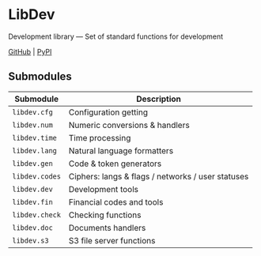 # LibDev
Development library — Set of standard functions for development

[GitHub](https://github.com/kosyachniy/lib)
 | [PyPI](https://pypi.org/project/libdev/)

## Submodules
Submodule | Description
---|---
` libdev.cfg ` | Configuration getting
` libdev.num ` | Numeric conversions & handlers
` libdev.time ` | Time processing
` libdev.lang ` | Natural language formatters
` libdev.gen ` | Code & token generators
` libdev.codes ` | Ciphers: langs & flags / networks / user statuses
` libdev.dev ` | Development tools
` libdev.fin ` | Financial codes and tools
` libdev.check ` | Checking functions
` libdev.doc ` | Documents handlers
` libdev.s3 ` | S3 file server functions
